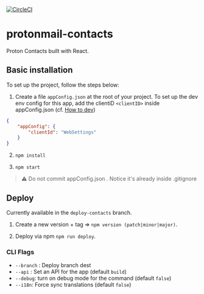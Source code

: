 [![CircleCI](https://circleci.com/gh/ProtonMail/proton-contacts.svg?style=svg)](https://circleci.com/gh/ProtonMail/proton-contacts)

# protonmail-contacts

Proton Contacts built with React.

## Basic installation

To set up the project, follow the steps below:

1. Create a file `appConfig.json` at the root of your project. To set up the dev env config for this app, add the clientiD `<clientID>` inside appConfig.json (cf. [How to dev](https://github.com/ProtonMail/proton-pack#dev-env))

```json
{
    "appConfig": {
        "clientId": "WebSettings"
    }
}
```

2. `npm install`

3. `npm start`

>:warning: Do not commit appConfig.json . Notice it's already inside .gitignore

## Deploy

Currently available in the `deploy-contacts` branch.

1. Create a new version + tag => `npm version (patch|minor|major)`.

2. Deploy via npm `npm run deploy`.

### CLI Flags

- `--branch` : Deploy branch dest
- `--api` : Set an API for the app (default `build`)
- `--debug`: turn on debug mode for the command (default `false`)
- `--i18n`: Force sync translations (default `false`)
